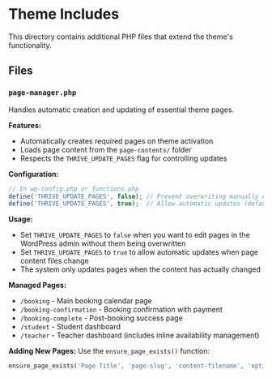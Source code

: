 # Theme Includes

This directory contains additional PHP files that extend the theme's functionality.

## Files

### `page-manager.php`
Handles automatic creation and updating of essential theme pages.

**Features:**
- Automatically creates required pages on theme activation
- Loads page content from the `page-contents/` folder
- Respects the `THRIVE_UPDATE_PAGES` flag for controlling updates

**Configuration:**
```php
// In wp-config.php or functions.php
define('THRIVE_UPDATE_PAGES', false); // Prevent overwriting manually edited pages
define('THRIVE_UPDATE_PAGES', true);  // Allow automatic updates (default)
```

**Usage:**
- Set `THRIVE_UPDATE_PAGES` to `false` when you want to edit pages in the WordPress admin without them being overwritten
- Set `THRIVE_UPDATE_PAGES` to `true` to allow automatic updates when page content files change
- The system only updates pages when the content has actually changed

**Managed Pages:**
- `/booking` - Main booking calendar page
- `/booking-confirmation` - Booking confirmation with payment
- `/booking-complete` - Post-booking success page
- `/student` - Student dashboard
- `/teacher` - Teacher dashboard (includes inline availability management)

**Adding New Pages:**
Use the `ensure_page_exists()` function:
```php
ensure_page_exists('Page Title', 'page-slug', 'content-filename', 'optional-template.php');
```
